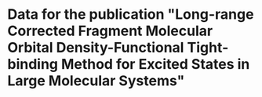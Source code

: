 # Data for the publication "Long-range Corrected Fragment Molecular Orbital Density-Functional Tight-binding Method for Excited States in Large Molecular Systems"
